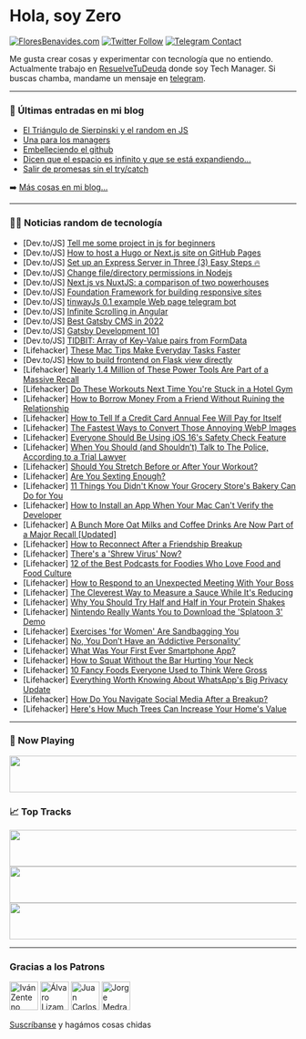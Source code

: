 # Hola, soy Zero

[![FloresBenavides.com](https://img.shields.io/website?down_message=oops&label=MiBlog&style=for-the-badge&up_message=online&url=https%3A%2F%2Ffloresbenavides.com)](https://floresbenavides.com) [![Twitter Follow](https://img.shields.io/twitter/follow/ZeroDragon?color=%231DA1F2&label=Follow&logo=twitter&logoColor=ffffff&style=for-the-badge)](https://twitter.com/zerodragon) [![Telegram Contact](https://img.shields.io/badge/escr%C3%ADbeme-ZeroDragon-%2326A5E4?style=for-the-badge&logo=telegram)](https://t.me/zerodragon)

Me gusta crear cosas y experimentar con tecnología que no entiendo.
Actualmente trabajo en [ResuelveTuDeuda](http://github.com/resuelve) donde soy Tech Manager.
Si buscas chamba, mandame un mensaje en [telegram](https://t.me/zerodragon).

---

### 📕 Últimas entradas en mi blog
<!-- BLOG-POST-LIST:START -->
- [El Triángulo de Sierpinski y el random en JS](https://floresbenavides.com/el-triangulo-de-sierpinski-y-el-random-en-js/)
- [Una para los managers](https://floresbenavides.com/una-para-los-managers/)
- [Embelleciendo el github](https://floresbenavides.com/embelleciendo-el-github/)
- [Dicen que el espacio es infinito y que se está expandiendo…](https://floresbenavides.com/dicen-que-el-espacio-es-infinito-y-que-se-esta-expandiendo/)
- [Salir de promesas sin el try/catch](https://floresbenavides.com/salir-de-promesas-sin-el-try-catch/)
<!-- BLOG-POST-LIST:END -->

➡️ [Más cosas en mi blog...](https://floresbenavides.com)

---

### 👨‍💻 Noticias random de tecnología
<!-- TECH-POSTS:START -->
- [Dev.to/JS] [Tell me some project in js for beginners](https://dev.to/2karavind/tell-me-some-project-in-js-for-beginners-3lan)
- [Dev.to/JS] [How to host a Hugo or Next.js site on GitHub Pages](https://dev.to/github/how-to-host-a-static-nextjs-site-on-github-pages-4pe0)
- [Dev.to/JS] [Set up an Express Server in Three &lpar;3&rpar; Easy Steps 🔥](https://dev.to/ksowah/set-up-an-express-server-in-three-3-easy-steps-1gdp)
- [Dev.to/JS] [Change file/directory permissions in Nodejs](https://dev.to/omardulaimi/change-filedirectory-permissions-in-nodejs-fac)
- [Dev.to/JS] [Next.js vs NuxtJS: a comparison of two powerhouses](https://dev.to/asayerio_techblog/nextjs-vs-nuxtjs-a-comparison-of-two-powerhouses-43mm)
- [Dev.to/JS] [Foundation Framework for building responsive sites](https://dev.to/asayerio_techblog/foundation-framework-for-building-responsive-sites-4f6b)
- [Dev.to/JS] [tinwayJs 0.1 example Web page telegram bot](https://dev.to/tinway/tinwayjs-01-example-web-page-telegram-bot-3464)
- [Dev.to/JS] [Infinite Scrolling in Angular](https://dev.to/asayerio_techblog/infinite-scrolling-in-angular-1nna)
- [Dev.to/JS] [Best Gatsby CMS in 2022](https://dev.to/maxikius/best-gatsby-cms-in-2022-59d8)
- [Dev.to/JS] [Gatsby Development 101](https://dev.to/maxikius/gatsby-development-101-3b33)
- [Dev.to/JS] [TIDBIT: Array of Key-Value pairs from FormData](https://dev.to/charlesloder/tidbit-array-of-key-value-pairs-from-formdata-34pb)
- [Lifehacker] [These Mac Tips Make Everyday Tasks Faster](https://lifehacker.com/these-mac-tips-make-everyday-tasks-faster-1849386855)
- [Dev.to/JS] [How to build frontend on Flask view directly](https://dev.to/kyle12jung/how-to-build-frontend-on-flask-view-directly-2fcj)
- [Lifehacker] [Nearly 1.4 Million of These Power Tools Are Part of a Massive Recall](https://lifehacker.com/nearly-1-4-million-of-these-power-tools-are-part-of-a-m-1849401340)
- [Lifehacker] [Do These Workouts Next Time You&#39;re Stuck in a Hotel Gym](https://lifehacker.com/do-these-workouts-next-time-youre-stuck-in-a-hotel-gym-1849402427)
- [Lifehacker] [How to Borrow Money From a Friend Without Ruining the Relationship](https://lifehacker.com/how-to-borrow-money-from-a-friend-without-ruining-the-r-1849397579)
- [Lifehacker] [How to Tell If a Credit Card Annual Fee Will Pay for Itself](https://lifehacker.com/how-to-tell-if-a-credit-card-annual-fee-will-pay-for-it-1849400181)
- [Lifehacker] [The Fastest Ways to Convert Those Annoying WebP Images](https://lifehacker.com/the-fastest-ways-to-convert-those-annoying-webp-images-1849399291)
- [Lifehacker] [Everyone Should Be Using iOS 16&#39;s Safety Check Feature](https://lifehacker.com/everyone-should-be-using-ios-16s-safety-check-feature-1849399508)
- [Lifehacker] [When You Should &lpar;and Shouldn’t&rpar; Talk to The Police, According to a Trial Lawyer](https://lifehacker.com/when-you-should-and-shouldn-t-talk-to-the-police-acc-1849398161)
- [Lifehacker] [Should You Stretch Before or After Your Workout?](https://lifehacker.com/should-you-stretch-before-or-after-your-workout-1849401371)
- [Lifehacker] [Are You Sexting Enough?](https://lifehacker.com/are-you-sexting-enough-1849400783)
- [Lifehacker] [11 Things You Didn&#39;t Know Your Grocery Store&#39;s Bakery Can Do for You](https://lifehacker.com/11-ways-to-make-the-most-of-your-grocery-stores-bakery-1849397948)
- [Lifehacker] [How to Install an App When Your Mac Can&#39;t Verify the Developer](https://lifehacker.com/how-to-install-an-app-when-your-mac-cant-verify-the-dev-1849399263)
- [Lifehacker] [A Bunch More Oat Milks and Coffee Drinks Are Now Part of a Major Recall [Updated]](https://lifehacker.com/a-bunch-of-oat-milks-and-coffee-drinks-are-part-of-a-ma-1849360156)
- [Lifehacker] [How to Reconnect After a Friendship Breakup](https://lifehacker.com/how-to-reconnect-after-a-friendship-breakup-1849398461)
- [Lifehacker] [There&#39;s a &#39;Shrew Virus&#39; Now?](https://lifehacker.com/theres-a-shrew-virus-now-1849398571)
- [Lifehacker] [12 of the Best Podcasts for Foodies Who Love Food and Food Culture](https://lifehacker.com/12-of-the-best-podcasts-for-foodies-who-love-food-and-f-1849399019)
- [Lifehacker] [How to Respond to an Unexpected Meeting With Your Boss](https://lifehacker.com/how-to-respond-to-an-unexpected-meeting-with-your-boss-1849397793)
- [Lifehacker] [The Cleverest Way to Measure a Sauce While It&#39;s Reducing](https://lifehacker.com/the-cleverest-way-to-measure-a-sauce-while-its-reducing-1849396377)
- [Lifehacker] [Why You Should Try Half and Half in Your Protein Shakes](https://lifehacker.com/why-you-should-try-half-and-half-in-your-protein-shakes-1849396916)
- [Lifehacker] [Nintendo Really Wants You to Download the &#39;Splatoon 3&#39; Demo](https://lifehacker.com/nintendo-really-wants-you-to-download-the-splatoon-3-de-1849396932)
- [Lifehacker] [Exercises &#39;for Women&#39; Are Sandbagging You](https://lifehacker.com/exercises-for-women-are-horseshit-1849396836)
- [Lifehacker] [No, You Don’t Have an ‘Addictive Personality’](https://lifehacker.com/no-you-don-t-have-an-addictive-personality-1849396519)
- [Lifehacker] [What Was Your First Ever Smartphone App?](https://lifehacker.com/what-was-your-first-ever-smartphone-app-1849396125)
- [Lifehacker] [How to Squat Without the Bar Hurting Your Neck](https://lifehacker.com/how-to-squat-without-the-bar-hurting-your-neck-1849396183)
- [Lifehacker] [10 Fancy Foods Everyone Used to Think Were Gross](https://lifehacker.com/10-fancy-foods-everyone-used-to-think-were-gross-1849395805)
- [Lifehacker] [Everything Worth Knowing About WhatsApp&#39;s Big Privacy Update](https://lifehacker.com/everything-worth-knowing-about-whatsapps-big-privacy-up-1849395469)
- [Lifehacker] [How Do You Navigate Social Media After a Breakup?](https://lifehacker.com/what-do-you-do-about-instagram-after-a-breakup-1849394777)
- [Lifehacker] [Here&#39;s How Much Trees Can Increase Your Home&#39;s Value](https://lifehacker.com/heres-how-much-trees-can-increase-your-homes-value-1849397142)<!-- TECH-POSTS:END -->

---

### 🎵 Now Playing
<a href="https://spotify-now-playing-dun.vercel.app/now-playing?open"><img src="https://spotify-now-playing-dun.vercel.app/now-playing" width="540" height="64"></a>

### 📈 Top Tracks
<a href="https://spotify-now-playing-dun.vercel.app/top-tracks?i=1&open"><img src="https://spotify-now-playing-dun.vercel.app/top-tracks?i=1" width="540" height="64"></a>
<a href="https://spotify-now-playing-dun.vercel.app/top-tracks?i=2&open"><img src="https://spotify-now-playing-dun.vercel.app/top-tracks?i=2" width="540" height="64"></a>
<a href="https://spotify-now-playing-dun.vercel.app/top-tracks?i=3&open"><img src="https://spotify-now-playing-dun.vercel.app/top-tracks?i=3" width="540" height="64"></a>

---

### Gracias a los Patrons
[<img src="https://avatars.githubusercontent.com/u/243380?v=4" alt="Iván Zenteno" width="50px">](https://github.com/k001) [<img src="https://avatars.githubusercontent.com/u/19955639?v=4" alt="Álvaro Lizama" width="50px">](https://github.com/alvarolizama) [<img src="https://avatars.githubusercontent.com/u/2718753?v=4" alt="Juan Carlos Ruiz" width="50px">](https://github.com/JuanCrg90) [<img src="https://avatars.githubusercontent.com/u/37025?v=4" alt="Jorge Medrano" width="50px">](https://github.com/h1pp1e) 

[Suscríbanse](https://www.patreon.com/zerodragon) y hagámos cosas chidas

